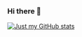 ### Hi there 👋

[![Just my GitHub stats](https://github-readme-stats.vercel.app/api?username=Rarmash)](https://github.com/anuraghazra/github-readme-stats)



<!--
**Rarmash/Rarmash** is a ✨ _special_ ✨ repository because its `README.md` (this file) appears on your GitHub profile.

Here are some ideas to get you started:

- 🔭 I’m currently working on ...
- 🌱 I’m currently learning ...
- 👯 I’m looking to collaborate on ...
- 🤔 I’m looking for help with ...
- 💬 Ask me about ...
- 📫 How to reach me: ...
- 😄 Pronouns: ...
- ⚡ Fun fact: ...
-->

